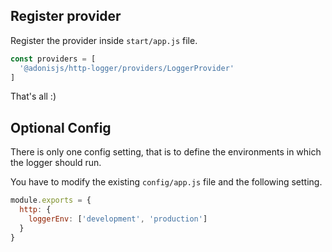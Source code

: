 ## Register provider

Register the provider inside `start/app.js` file.

```js
const providers = [
  '@adonisjs/http-logger/providers/LoggerProvider'
]
```

That's all :)

## Optional Config
There is only one config setting, that is to define the environments in which the logger should run.

You have to modify the existing `config/app.js` file and the following setting.

```js
module.exports = {
  http: {
    loggerEnv: ['development', 'production']
  }
}
```
